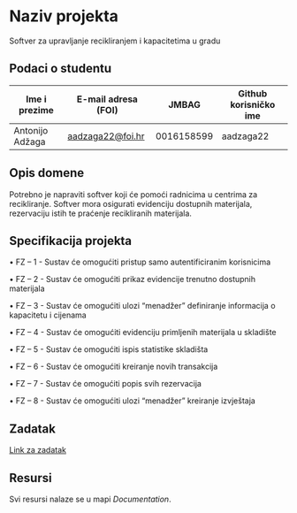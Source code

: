# Naziv projekta
Softver za upravljanje recikliranjem i kapacitetima u gradu
## Podaci o studentu
Ime i prezime | E-mail adresa (FOI) | JMBAG | Github korisničko ime
------------  | ------------------- | ----- | ---------------------
Antonijo Adžaga | aadzaga22@foi.hr | 0016158599 | aadzaga22


## Opis domene
Potrebno je napraviti softver koji će pomoći radnicima u centrima za recikliranje. Softver mora osigurati evidenciju dostupnih materijala, rezervaciju istih te praćenje
recikliranih materijala. 
## Specifikacija projekta
•	FZ – 1 - Sustav će omogućiti pristup samo autentificiranim korisnicima

•	FZ – 2 - Sustav će omogućiti prikaz evidencije trenutno dostupnih materijala 

•	FZ – 3 - Sustav će omogućiti ulozi “menadžer” definiranje informacija o kapacitetu i cijenama 

•	FZ – 4 - Sustav će omogućiti evidenciju primljenih materijala u skladište 

•	FZ – 5 - Sustav će omogućiti ispis statistike skladišta  

•	FZ – 6 - Sustav će omogućiti kreiranje novih transakcija  

•	FZ – 7 - Sustav će omogućiti popis svih rezervacija  

•	FZ – 8 - Sustav će omogućiti ulozi “menadžer” kreiranje izvještaja 

## Zadatak
[Link za zadatak
](https://github.com/foivz/pi2024-zadace-aadzaga22/blob/8f779d2f0dec3eabc6689505873489bdd4107860/Korisni%C4%8Dki%20zahtjevi%20-%20Softver%20za%20upravljanje%20recikliranjem%20i%20kapacitetima%20u%20gradu.pdf)

## Resursi

Svi resursi nalaze se u mapi _Documentation_.

